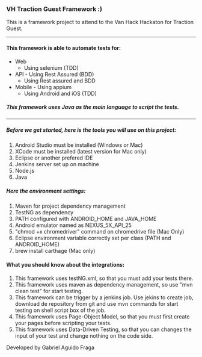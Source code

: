### __VH Traction Guest Framework :)__


This is a framework project to attend to the Van Hack Hackaton for Traction Guest.

---
#### This framework is able to automate tests for:


+ Web 
  - Using selenium (TDD)
+ API - Using Rest Assured (BDD)
  - Using Rest assured and BDD
+ Mobile - Using appium
  - Using Android and iOS (TDD)

##### This framework uses Java as the main language to script the tests.
___

##### Before we get started, here is the tools you will use on this project:

1. Android Studio must be installed (Windows or Mac) 
2. XCode must be installed (latest version for Mac only) 
3. Eclipse or another prefered IDE
4. Jenkins server set up on machine
5. Node.js
6. Java

##### Here the environment settings:

1. Maven for project dependency management 
2. TestNG as dependency 
3. PATH configured with ANDROID_HOME and JAVA_HOME 
4. Android emulator named as NEXUS_5X_API_25 
5. "chmod +x chromedriver" command on chromedrive file (Mac Only) 
6. Eclipse environment variable correctly set per class (PATH and ANDROID_HOME)
7. brew install carthage (Mac only)

#### What you should know about the integrations:

1. This framework uses testNG.xml, so that you must add your tests there.
2. This framework uses maven as dependency management, so use "mvn clean test" for start testing.
3. This framework can be trigger by a jenkins job. Use jekins to create job, download de repository from git and use mvn commands for start testing on shell script box of the job.
4. This framework uses Page-Object Model, so that you must first create your pages before scripting your tests.
5. This framework uses Data-Driven Testing, so that you can changes the input of your test and change nothing on the code side.

Developed by Gabriel Aguido Fraga


